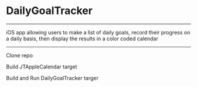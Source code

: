 # DailyGoalTracker

---

iOS app allowing users to make a list of daily goals, record their progress on a daily basis, then display the results in a color coded calendar

---

Clone repo

Build JTAppleCalendar target

Build and Run DailyGoalTracker targer
